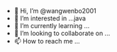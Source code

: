 - 👋 Hi, I’m @wangwenbo2001
- 👀 I’m interested in ...java
- 🌱 I’m currently learning ...
- 💞️ I’m looking to collaborate on ...
- 📫 How to reach me ...

<!---
wangwenbo2001/wangwenbo2001 is a ✨ special ✨ repository because its `README.md` (this file) appears on your GitHub profile.
You can click the Preview link to take a look at your changes.
--->
